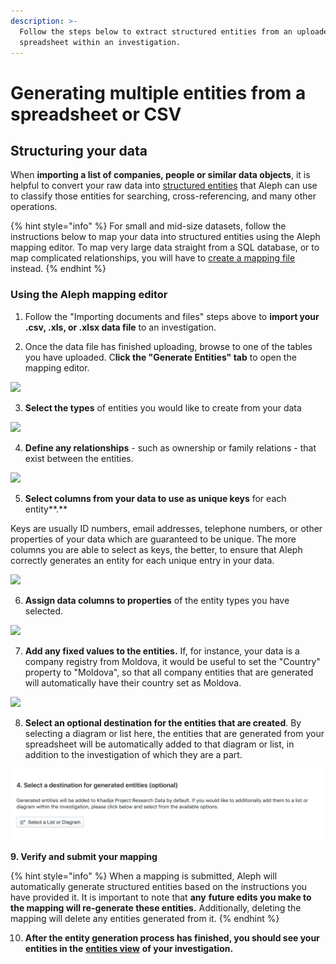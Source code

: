 ```yaml
---
description: >-
  Follow the steps below to extract structured entities from an uploaded
  spreadsheet within an investigation.
---
```


# Generating multiple entities from a spreadsheet or CSV

## Structuring your data

When **importing a list of companies, people or similar data objects**, it is helpful to convert your raw data into [structured entities](../../developers/followthemoney/) that Aleph can use to classify those entities for searching, cross-referencing, and many other operations.

{% hint style="info" %}
For small and mid-size datasets, follow the instructions below to map your data into structured entities using the Aleph mapping editor. To map very large data straight from a SQL database, or to map complicated relationships, you will have to [create a mapping file](../../developers/mappings.md) instead.
{% endhint %}

### Using the Aleph mapping editor

1. Follow the "Importing documents and files" steps above to **import your .csv, .xls, or .xlsx data file** to an investigation.

2. Once the data file has finished uploading, browse to one of the tables you have uploaded. C**lick the "Generate Entities" tab** to open the mapping editor.

![](../../.gitbook/assets/screenshot-2019-12-02-at-15.32.13.png)

3. **Select the types** of entities you would like to create from your data

![](../../.gitbook/assets/screenshot-2019-12-02-at-15.54.27.png)

4. **Define any relationships** - such as ownership or family relations - that exist between the entities.

![](../../.gitbook/assets/screenshot-2019-12-02-at-16.12.25.png)

5. **Select columns from your data to use as unique keys** for each entity**.** 

Keys are usually ID numbers, email addresses, telephone numbers, or other properties of your data which are guaranteed to be unique. The more columns you are able to select as keys, the better, to ensure that Aleph correctly generates an entity for each unique entry in your data.

![](../../.gitbook/assets/screenshot-2019-12-02-at-16.08.29.png)

6. **Assign data columns to properties** of the entity types you have selected. 

![](../../.gitbook/assets/screenshot-2019-12-02-at-15.56.15.png)

7.  **Add any fixed values to the entities.** If, for instance, your data is a company registry from Moldova, it would be useful to set the "Country" property to "Moldova", so that all company entities that are generated will automatically have their country set as Moldova.

![](../../.gitbook/assets/screenshot-2019-12-02-at-15.57.57.png)

8.  **Select an optional destination for the entities that are created**. By selecting a diagram or list here, the entities that are generated from your spreadsheet will be automatically added to that diagram or list, in addition to the investigation of which they are a part.

![](../../.gitbook/assets/screen-shot-2021-02-11-at-13.16.17.png)

**9. Verify and submit your mapping**

{% hint style="info" %}
When a mapping is submitted, Aleph will automatically generate structured entities based on the instructions you have provided it. It is important to note that **any** **future edits you make to the mapping will re-generate these entities.**  Additionally, deleting the mapping will delete any entities generated from it. 
{% endhint %}

10. **After the entity generation process has finished, you should see your entities in the** [**entities view**](using-the-table-editor.md) **of your investigation.**

